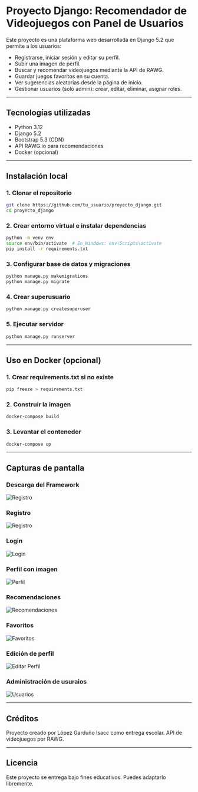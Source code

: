 # Proyecto Django: Recomendador de Videojuegos con Panel de Usuarios

Este proyecto es una plataforma web desarrollada en Django 5.2 que permite a los usuarios:

- Registrarse, iniciar sesión y editar su perfil.
- Subir una imagen de perfil.
- Buscar y recomendar videojuegos mediante la API de RAWG.
- Guardar juegos favoritos en su cuenta.
- Ver sugerencias aleatorias desde la página de inicio.
- Gestionar usuarios (solo admin): crear, editar, eliminar, asignar roles.

---

## Tecnologías utilizadas

- Python 3.12
- Django 5.2
- Bootstrap 5.3 (CDN)
- API RAWG.io para recomendaciones
- Docker (opcional)

---

## Instalación local

### 1. Clonar el repositorio

```bash
git clone https://github.com/tu_usuario/proyecto_django.git
cd proyecto_django
```

### 2. Crear entorno virtual e instalar dependencias

```bash
python -m venv env
source env/bin/activate  # En Windows: env\Scripts\activate
pip install -r requirements.txt
```

### 3. Configurar base de datos y migraciones

```bash
python manage.py makemigrations
python manage.py migrate
```

### 4. Crear superusuario

```bash
python manage.py createsuperuser
```

### 5. Ejecutar servidor

```bash
python manage.py runserver
```

---

## Uso en Docker (opcional)

### 1. Crear requirements.txt si no existe

```bash
pip freeze > requirements.txt
```

### 2. Construir la imagen

```bash
docker-compose build
```

### 3. Levantar el contenedor

```bash
docker-compose up
```

---

## Capturas de pantalla

### Descarga del Framework
![Registro](capturas/img0.png)

### Registro
![Registro](capturas/img1.png)

### Login
![Login](capturas/img2.png)

### Perfil con imagen
![Perfil](capturas/img3.png)

### Recomendaciones
![Recomendaciones](capturas/img4.png)

### Favoritos
![Favoritos](capturas/img5.png)

### Edición de perfil
![Editar Perfil](capturas/img6.png)

### Administración de usuraios
![Usuarios](capturas/img7.png)



---

## Créditos

Proyecto creado por López Garduño Isacc como entrega escolar. API de videojuegos por RAWG.

---

## Licencia

Este proyecto se entrega bajo fines educativos. Puedes adaptarlo libremente.

